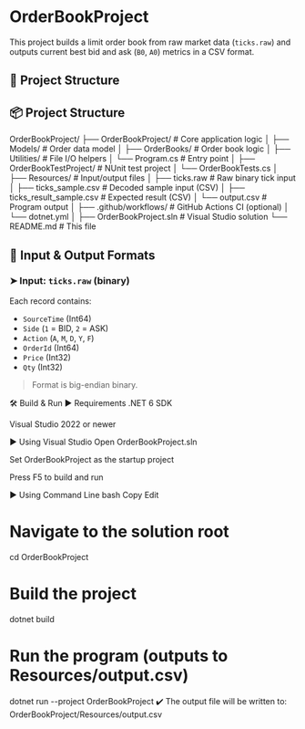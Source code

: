 # OrderBookProject

This project builds a limit order book from raw market data (`ticks.raw`) and outputs current best bid and ask (`B0`, `A0`) metrics in a CSV format.
## 📁 Project Structure

## 📦 Project Structure

OrderBookProject/ ├── OrderBookProject/ # Core application logic │ ├── Models/ # Order data model │ ├── OrderBooks/ # Order book logic │ ├── Utilities/ # File I/O helpers │ └── Program.cs # Entry point │ ├── OrderBookTestProject/ # NUnit test project │ └── OrderBookTests.cs │ ├── Resources/ # Input/output files │ ├── ticks.raw # Raw binary tick input │ ├── ticks_sample.csv # Decoded sample input (CSV) │ ├── ticks_result_sample.csv # Expected result (CSV) │ └── output.csv # Program output │ ├── .github/workflows/ # GitHub Actions CI (optional) │ └── dotnet.yml │ ├── OrderBookProject.sln # Visual Studio solution └── README.md # This file

## 🧾 Input & Output Formats

### ➤ Input: `ticks.raw` (binary)

Each record contains:
- `SourceTime` (Int64)
- `Side` (`1` = BID, `2` = ASK)
- `Action` (`A`, `M`, `D`, `Y`, `F`)
- `OrderId` (Int64)
- `Price` (Int32)
- `Qty` (Int32)

> Format is big-endian binary.

🛠️ Build & Run
▶ Requirements
.NET 6 SDK

Visual Studio 2022 or newer

▶ Using Visual Studio
Open OrderBookProject.sln

Set OrderBookProject as the startup project

Press F5 to build and run

▶ Using Command Line
bash
Copy
Edit
# Navigate to the solution root
cd OrderBookProject

# Build the project
dotnet build

# Run the program (outputs to Resources/output.csv)
dotnet run --project OrderBookProject
✔️ The output file will be written to: OrderBookProject/Resources/output.csv
